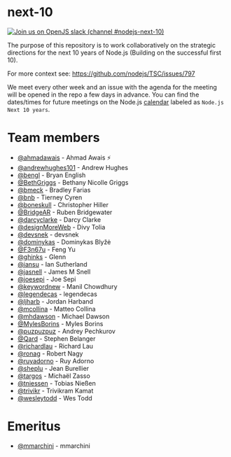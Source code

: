 # next-10

[![Join us on OpenJS slack (channel #nodejs-next-10)](https://img.shields.io/badge/OpenJS%20Slack-%23nodejs--next--10-blue)](https://slack-invite.openjsf.org/)


The purpose of this repository is to work collaboratively on the strategic
directions for the next 10 years of Node.js (Building on the successful
first 10).

For more context see: https://github.com/nodejs/TSC/issues/797

We meet every other week and an issue with the agenda for the meeting will be opened in the repo a few days
in advance. You can find the dates/times for future meetings on the Node.js [calendar](https://calendar.google.com/calendar/u/0/embed?src=nodejs.org_nr77ama8p7d7f9ajrpnu506c98@group.calendar.google.com) labeled as `Node.js Next 10 years`.

# Team members

- [@ahmadawais](https://github.com/ahmadawais) - Ahmad Awais ⚡️
- [@andrewhughes101](https://github.com/andrewhughes101) - Andrew Hughes
- [@bengl](https://github.com/bengl) - Bryan English
- [@BethGriggs](https://github.com/BethGriggs) - Bethany Nicolle Griggs
- [@bmeck](https://github.com/bmeck) - Bradley Farias
- [@bnb](https://github.com/bnb) - Tierney Cyren
- [@boneskull](https://github.com/boneskull) - Christopher Hiller
- [@BridgeAR](https://github.com/BridgeAR) - Ruben Bridgewater
- [@darcyclarke](https://github.com/darcyclarke) - Darcy Clarke
- [@designMoreWeb](https://github.com/designMoreWeb) - Divy Tolia
- [@devsnek](https://github.com/devsnek) - devsnek
- [@dominykas](https://github.com/dominykas) - Dominykas Blyžė
- [@F3n67u](https://github.com/F3n67u) - Feng Yu
- [@ghinks](https://github.com/ghinks) - Glenn
- [@iansu](https://github.com/iansu) - Ian Sutherland
- [@jasnell](https://github.com/jasnell) - James M Snell
- [@joesepi](https://github.com/joesepi) - Joe Sepi
- [@keywordnew](https://github.com/keywordnew) - Manil Chowdhury
- [@legendecas](https://github.com/legendecas) - legendecas
- [@ljharb](https://github.com/ljharb) - Jordan Harband
- [@mcollina](https://github.com/mcollina) - Matteo Collina
- [@mhdawson](https://github.com/mhdawson) - Michael Dawson
- [@MylesBorins](https://github.com/MylesBorins) - Myles Borins
- [@puzpuzpuz](https://github.com/puzpuzpuz) - Andrey Pechkurov
- [@Qard](https://github.com/Qard) - Stephen Belanger
- [@richardlau](https://github.com/richardlau) - Richard Lau
- [@ronag](https://github.com/ronag) - Robert Nagy
- [@ruyadorno](https://github.com/ruyadorno) - Ruy Adorno
- [@sheplu](https://github.com/sheplu) - Jean Burellier
- [@targos](https://github.com/targos) - Michaël Zasso
- [@tniessen](https://github.com/tniessen) - Tobias Nießen
- [@trivikr](https://github.com/trivikr) - Trivikram Kamat
- [@wesleytodd](https://github.com/wesleytodd) - Wes Todd

# Emeritus

- [@mmarchini](https://github.com/mmarchini) - mmarchini
